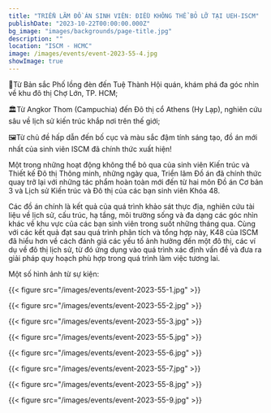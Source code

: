 ```yaml
---
title: "TRIỂN LÃM ĐỒ ÁN SINH VIÊN: ĐIỀU KHÔNG THỂ BỎ LỠ TẠI UEH-ISCM"
publishDate: "2023-10-22T00:00:00.000Z"
bg_image: "images/backgrounds/page-title.jpg"
description: "" 
location: "ISCM - HCMC"
image: /images/events/event-2023-55-4.jpg
showImage: true
---
```


🏮Từ Bản sắc Phố lồng đèn đến Tuệ Thành Hội quán, khám phá đa góc nhìn về khu đô thị Chợ Lớn, TP. HCM;

🏛️Từ Angkor Thom (Campuchia) đến Đô thị cổ Athens (Hy Lạp), nghiên cứu sâu về lịch sử kiến trúc khắp nơi trên thế giới;

🖼️Từ chủ đề hấp dẫn đến bố cục và màu sắc đậm tính sáng tạo, đồ án mới nhất của sinh viên ISCM đã chính thức xuất hiện!

Một trong những hoạt động không thể bỏ qua của sinh viên Kiến trúc và Thiết kế Đô thị Thông minh, những ngày qua, Triển lãm Đồ án đã chính thức quay trở lại với những tác phẩm hoàn toàn mới đến từ hai môn Đồ án Cơ bản 3 và Lịch sử Kiến trúc và Đô thị của các bạn sinh viên Khóa 48. 

Các đồ án chính là kết quả của quá trình khảo sát thực địa, nghiên cứu tài liệu về lịch sử, cấu trúc, hạ tầng, môi trường sống và đa dạng các góc nhìn khác về khu vực của các bạn sinh viên trong suốt những tháng qua. Cùng với các kết quả đạt sau quá trình phân tích và tổng hợp này, K48 của ISCM đã hiểu hơn về cách đánh giá các yếu tố ảnh hưởng đến một đô thị, các ví dụ về đô thị lịch sử, từ đó ứng dụng vào quá trình xác định vấn đề và đưa ra giải pháp quy hoạch phù hợp trong quá trình làm việc tương lai.

Một số hình ảnh từ sự kiện:

{{< figure src="/images/events/event-2023-55-1.jpg" >}} 

{{< figure src="/images/events/event-2023-55-2.jpg" >}} 

{{< figure src="/images/events/event-2023-55-3.jpg" >}} 

{{< figure src="/images/events/event-2023-55-5.jpg" >}} 

{{< figure src="/images/events/event-2023-55-6.jpg" >}} 

{{< figure src="/images/events/event-2023-55-7.jpg" >}} 

{{< figure src="/images/events/event-2023-55-8.jpg" >}} 

{{< figure src="/images/events/event-2023-55-9.jpg" >}} 